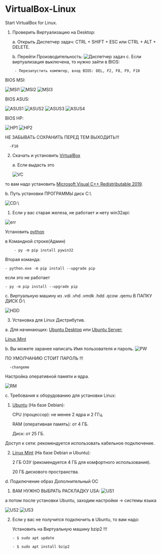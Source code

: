 # VirtualBox-Linux
Start VirtualBox for Linux.
1. Проверить Виртуализацию на Desktop:
   
    а. Открыть Диспетчер задач: CTRL + SHIFT + ESC или CTRL + ALT + DELETE.
    
    b. Перейти Производительность: 
    <img src="./image/Task Manager.png" alt="Диспетчер задач">
    c. Если виртуализация выключена, то нужно зайти в BIOS:
        
        - Перезапустить компютер, вход BIOS: DEL, F2, F8, F9, F10
BIOS MSI:

<img src="./image/MSI_1.png" alt="MSI1">
<img src="./image/MSI_OC_2.png" alt="MSI2">
<img src="./image/MSI_VT_3.png" alt=MSI3>



BIOS ASUS:

<img src="./image/ASUS_1.png" alt="ASUS1">
<img src="./image/ASUS_2.png" alt="ASUS2">
<img src="./image/ASUS_3.png" alt="ASUS3">
<img src="./image/ASUS_4.png" alt="ASUS4">

BIOS HP:

<img src="./image/HP_1.jpg" alt="HP1">
<img src="./image/HP_2.jpg" alt="HP2">


НЕ ЗАБЫВАТЬ СОХРАНИТЬ ПЕРЕД ТЕМ ВЫХОДИТЬ!!!

      -F10
2. Скачать и установить
<a href="https://www.virtualbox.org/wiki/Downloads" target="_blank">VirtualBox</a>
    
    a. Если выдасть это

    <img src="./image/VC_RE_CPP.png" alt="VC">

то вам надо установить
    <a href="https://learn.microsoft.com/en-us/cpp/windows/latest-supported-vc-redist?view=msvc-170#visual-studio-2015-2017-2019-and-2022" target="_blank"> Microsoft Visual C++ Redistributable 2019</a>.

b. Путь установки ПРОГРАММЫ диск C:\

<img src="./image/Path.png" alt="CD:\">

1. Если у вас старая железа, не работает и нету win32api:

<img src="./image/err.png" alt="err">

Установить 
<a href="https://www.python.org/downloads/" target="_blank">python</a>

в Командной строке(Админ) 

        - py -m pip install pywin32 

Вторая команда:

    - python.exe -m pip install --upgrade pip
если это не работает

    - py -m pip install --upgrade pip


c. Виртуальную машину из .vdi .vhd .vmdk .hdd .qcow .qemu В ПАПКУ ДИСК D:\

<img src="./image/HDDD.png" alt="HDD">

3. Установка для Linux Дистрибутив.

a. Для начинающих: <a href="https://ubuntu.com/download/desktop" target="_blank">Ubuntu Desktop</a> или <a href="https://ubuntu.com/download/server" target="_blank">Ubuntu Server</a>;

<a href="https://linuxmint.com/download_all.php" target="_blank">Linux Mint</a>

b. Вы можете заранее написать Имя пользователя и пароль.
<img src="./image/PassWord.png" alt="PW">

ПО УМОЛЧАНИЮ СТОИТ ПАРОЛЬ !!!

      -changeme

Настройка оперативной памяти и ядра.

<img src="./image/RAM.png" alt="RM">

c. Требования к оборудованию для установки Linux:

  1. <a href="https://ru.wikipedia.org/wiki/Ubuntu" target="_blank">Ubuntu</a> (На базе Debian):

     CPU (процессор): не менее 2 ядра и 2 ГГц.

     RAM (оперативная память): от 4 ГБ.

     Диск: от 25 ГБ.

Доступ к сети: рекомендуется использовать кабельное подключение.

 2. <a href="https://ru.wikipedia.org/wiki/Linux_Mint" target="_blank">Linux Mint</a> (На базе Debian и Ubuntu): 

     2 ГБ ОЗУ (рекомендуется 4 ГБ для комфортного использования).

     20 ГБ дискового пространства.

d. Подключение образ Дополнительный ОС

1. ВАМ НУЖНО ВЫБРАТЬ РАСКЛАДКУ USA: <img src="./image/USA.png" alt="US1"> 

а потом после установки Ubuntu, заходим настройки -> системы языка

 <img src="./image/USA_2.png" alt="US2">

<img src="./image/USA_3.png" alt="US3">


2. 
    Если у вас не получится подключить в Ubuntu, то вам надо: 

   Установить на Виртуальную машину bzip2 !!!

       - $ sudo apt update

       - $ sudo apt install bzip2